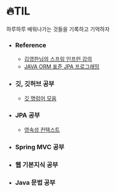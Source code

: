 # 🔥TIL
하루하루 배워나가는 것들을 기록하고 기억하자 
- ### Reference
  - [김영한님의 스프링 인프런 강의](https://www.inflearn.com/roadmaps/373)
  - [JAVA ORM 표준 JPA 프로그래밍](https://book.naver.com/bookdb/book_detail.nhn?bid=9252528)
- ### 깃, 깃허브 공부
  - [깃 명렁어 모음](https://github.com/jemin0312/TIL/blob/main/Git%2CGithub%20%EA%B3%B5%EB%B6%80/%EA%B9%83%20%EC%82%AC%EC%9A%A9%EB%B2%95.md)
- ### JPA 공부 
  - [영속성 컨텍스트](https://github.com/jemin0312/TIL/blob/main/JPA%20%EA%B3%B5%EB%B6%80/%EC%98%81%EC%86%8D%EC%84%B1%20%EC%BB%A8%ED%85%8D%EC%8A%A4%ED%8A%B8.md)
- ### Spring MVC 공부 
- ### 웹 기본지식 공부 
- ### Java 문법 공부 

